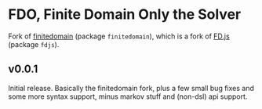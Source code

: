 # FDO, Finite Domain Only the Solver

Fork of [finitedomain](https://github.com/the-grid/finitedomain) (package `finitedomain`), which is a fork of [FD.js](https://github.com/srikumarks/FD.js) (package `fdjs`).

## v0.0.1

Initial release. Basically the finitedomain fork, plus a few small bug fixes and some more syntax support, minus markov stuff and (non-dsl) api support.
